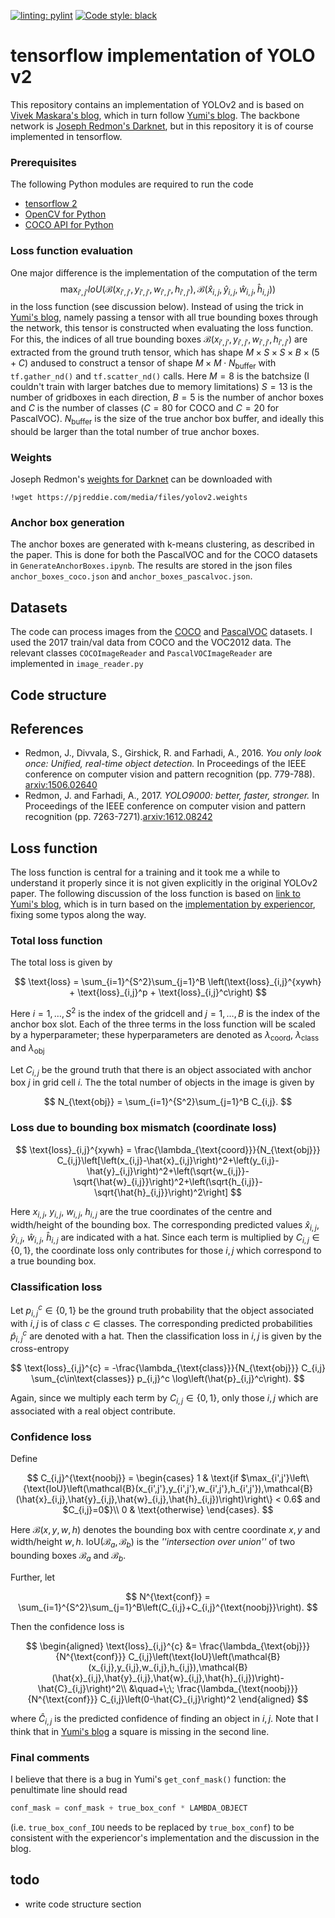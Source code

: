 [![linting: pylint](https://img.shields.io/badge/linting-pylint-yellowgreen)](https://github.com/PyCQA/pylint)
[![Code style: black](https://img.shields.io/badge/code%20style-black-000000.svg)](https://github.com/psf/black)

# tensorflow implementation of YOLO v2
This repository contains an implementation of YOLOv2 and is based on [Vivek Maskara's blog](https://www.maskaravivek.com/post/yolov2/), which in turn follow [Yumi's blog](https://fairyonice.github.io/Part_4_Object_Detection_with_Yolo_using_VOC_2012_data_loss.html). The backbone network is [Joseph Redmon's Darknet](https://pjreddie.com/darknet/), but in this repository it is of course implemented in tensorflow.

### Prerequisites
The following Python modules are required to run the code
* [tensorflow 2](https://www.tensorflow.org/)
* [OpenCV for Python](https://pypi.org/project/opencv-python/)
* [COCO API for Python](https://github.com/cocodataset/cocoapi)

### Loss function evaluation
One major difference is the implementation of the computation of the term
$$
\max_{i',j'}IoU(\mathcal{B}(x_{i',j'},y_{i',j'},w_{i',j'},h_{i',j'}), \mathcal{B} (\hat{x}_{i,j},\hat{y}_{i,j},\hat{w}_{i,j},\hat{h}_{i,j}))
$$
in the loss function (see discussion below). Instead of using the trick in [Yumi's blog](https://fairyonice.github.io/Part_4_Object_Detection_with_Yolo_using_VOC_2012_data_loss.html), namely passing a tensor with all true bounding boxes through the network, this tensor is constructed when evaluating the loss function. For this, the indices of all true bounding boxes $\mathcal{B}(x_{i',j'},y_{i',j'},w_{i',j'},h_{i',j'})$ are extracted from the ground truth tensor, which has shape $M\times S \times S \times B\times(5+C)$ andused to construct a tensor of shape $M\times M\cdot N_{\text{buffer}}$ with `tf.gather_nd()` and `tf.scatter_nd()` calls. Here $M=8$ is the batchsize (I couldn't train with larger batches due to memory limitations) $S=13$ is the number of gridboxes in each direction, $B=5$ is the number of anchor boxes and $C$ is the number of classes ($C=80$ for COCO and $C=20$ for PascalVOC). $N_{\text{buffer}}$ is the size of the true anchor box buffer, and ideally this should be larger than the total number of true anchor boxes.

### Weights
Joseph Redmon's [weights for Darknet](https://pjreddie.com/darknet/yolo/) can be downloaded with
```
!wget https://pjreddie.com/media/files/yolov2.weights
```

### Anchor box generation
The anchor boxes are generated with k-means clustering, as described in the paper. This is done for both the PascalVOC and for the COCO datasets in `GenerateAnchorBoxes.ipynb`. The results are stored in the json files `anchor_boxes_coco.json` and `anchor_boxes_pascalvoc.json`.

## Datasets
The code can process images from the [COCO](https://cocodataset.org/#home) and [PascalVOC](https://cocodataset.org/#home) datasets. I used the 2017 train/val data from COCO and the VOC2012 data. The relevant classes `COCOImageReader` and `PascalVOCImageReader` are implemented in `image_reader.py`

## Code structure

## References
* Redmon, J., Divvala, S., Girshick, R. and Farhadi, A., 2016. *You only look once: Unified, real-time object detection.* In Proceedings of the IEEE conference on computer vision and pattern recognition (pp. 779-788). [arxiv:1506.02640](https://arxiv.org/abs/1506.02640)
* Redmon, J. and Farhadi, A., 2017. *YOLO9000: better, faster, stronger.* In Proceedings of the IEEE conference on computer vision and pattern recognition (pp. 7263-7271).[arxiv:1612.08242](https://arxiv.org/abs/1612.08242)

## Loss function
The loss function is central for a training and it took me a while to understand it properly since it is not given explicitly in the original YOLOv2 paper. The following discussion of the loss function is based on [link to Yumi's blog](https://fairyonice.github.io/Part_4_Object_Detection_with_Yolo_using_VOC_2012_data_loss.html), which is in turn based on the [implementation by experiencor](https://github.com/experiencor/keras-yolo2/blob/master/Yolo%20Step-by-Step.ipynb), fixing some typos along the way.

### Total loss function
The total loss is given by

$$
\text{loss} = \sum_{i=1}^{S^2}\sum_{j=1}^B \left(\text{loss}_{i,j}^{xywh} + \text{loss}_{i,j}^p + \text{loss}_{i,j}^c\right)
$$


Here $i=1,\dots,S^2$ is the index of the gridcell and $j=1,\dots,B$ is the index of the anchor box slot. Each of the three terms in the loss function will be scaled by a hyperparameter; these hyperparameters are denoted as $\lambda_{\text{coord}}$, $\lambda_{\text{class}}$ and $\lambda_{\text{obj}}$

Let $C_{i,j}$ be the ground truth that there is an object associated with anchor box $j$ in grid cell $i$. The the total number of objects in the image is given by

$$
N_{\text{obj}} = \sum_{i=1}^{S^2}\sum_{j=1}^B C_{i,j}.
$$

### Loss due to bounding box mismatch (coordinate loss)
$$
\text{loss}_{i,j}^{xywh} = \frac{\lambda_{\text{coord}}}{N_{\text{obj}}} C_{i,j}\left[\left(x_{i,j}-\hat{x}_{i,j}\right)^2+\left(y_{i,j}-\hat{y}_{i,j}\right)^2+\left(\sqrt{w_{i,j}}-\sqrt{\hat{w}_{i,j}}\right)^2+\left(\sqrt{h_{i,j}}-\sqrt{\hat{h}_{i,j}}\right)^2\right]
$$

Here $x_{i,j}$, $y_{i,j}$, $w_{i,j}$, $h_{i,j}$ are the true coordinates of the centre and width/height of the bounding box. The corresponding predicted values $\hat{x}_{i,j}$, $\hat{y}_{i,j}$, $\hat{w}_{i,j}$, $\hat{h}_{i,j}$ are indicated with a hat. Since each term is multiplied by $C_{i,j}\in\{0,1\}$, the coordinate loss only contributes for those $i,j$ which correspond to a true bounding box.

### Classification loss

Let $p_{i,j}^{c}\in\{0,1\}$ be the ground truth probability that the object associated with $i,j$ is of class $c\in\text{classes}$. The corresponding predicted probabilities $\hat{p}_{i,j}^c$ are denoted with a hat. Then the classification loss in $i,j$ is given by the cross-entropy

$$
\text{loss}_{i,j}^{c} = -\frac{\lambda_{\text{class}}}{N_{\text{obj}}} C_{i,j} \sum_{c\in\text{classes}} p_{i,j}^c \log\left(\hat{p}_{i,j}^c\right).
$$

Again, since we multiply each term by $C_{i,j}\in\{0,1\}$, only those $i,j$ which are associated with a real object contribute.

### Confidence loss

Define

$$
C_{i,j}^{\text{noobj}} = \begin{cases}
1 & \text{if $\max_{i',j'}\left\{\text{IoU}\left(\mathcal{B}(x_{i',j'},y_{i',j'},w_{i',j'},h_{i',j'}),\mathcal{B}(\hat{x}_{i,j},\hat{y}_{i,j},\hat{w}_{i,j},\hat{h}_{i,j})\right)\right\} < 0.6$ and $C_{i,j}=0$}\\
0 & \text{otherwise}
\end{cases}.
$$

Here $\mathcal{B}(x,y,w,h)$ denotes the bounding box with centre coordinate $x,y$ and width/height $w,h$. $\text{IoU}\left(\mathcal{B}_a,\mathcal{B}_b\right)$ is the *''intersection over union''* of two bounding boxes $\mathcal{B}_a$ and $\mathcal{B}_b$.

Further, let

$$
N^{\text{conf}} = \sum_{i=1}^{S^2}\sum_{j=1}^B\left(C_{i,j}+C_{i,j}^{\text{noobj}}\right).
$$

Then the confidence loss is

$$
\begin{aligned}
\text{loss}_{i,j}^{c} &= \frac{\lambda_{\text{obj}}}{N^{\text{conf}}} C_{i,j}\left(\text{IoU}\left(\mathcal{B}(x_{i,j},y_{i,j},w_{i,j},h_{i,j}),\mathcal{B}(\hat{x}_{i,j},\hat{y}_{i,j},\hat{w}_{i,j},\hat{h}_{i,j})\right)-\hat{C}_{i,j}\right)^2\\
&\quad+\;\; \frac{\lambda_{\text{noobj}}}{N^{\text{conf}}} C_{i,j}\left(0-\hat{C}_{i,j}\right)^2
\end{aligned}
$$

where $\hat{C}_{i,j}$ is the predicted confidence of finding an object in $i,j$. Note that I think that in [Yumi's blog](https://fairyonice.github.io/Part_4_Object_Detection_with_Yolo_using_VOC_2012_data_loss.html) a square is missing in the second line.

### Final comments
I believe that there is a bug in Yumi's `get_conf_mask()` function: the penultimate line should read 
```Python
conf_mask = conf_mask + true_box_conf * LAMBDA_OBJECT
```
(i.e. `true_box_conf_IOU` needs to be replaced by `true_box_conf`) to be consistent with the experiencor's implementation and the discussion in the blog.

## todo
* write code structure section
